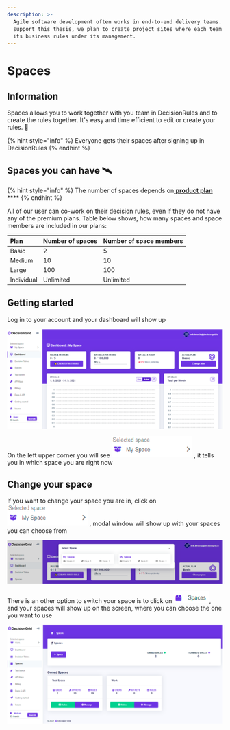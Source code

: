 ```yaml
---
description: >-
  Agile software development often works in end-to-end delivery teams. To
  support this thesis, we plan to create project sites where each team will have
  its business rules under its management.
---
```


# Spaces

## Information

Spaces allows you to work together with you team in DecisionRules and to create the rules together. It's easy and time efficient to edit or create your rules. 🚀 

{% hint style="info" %}
Everyone gets their spaces after signing up in DecisionRules 
{% endhint %}

## Spaces you can have 🛰 

{% hint style="info" %}
The number of spaces depends on[ **product plan**](../billing/change-product-plan.md) ****
{% endhint %}

All of our user can co-work on their decision rules, even if they do not have any of the premium plans. Table below shows, how many spaces and space members are included in our plans:

| **Plan** | Number of spaces | Number of space members |
| :--- | :--- | :--- |
| Basic | 2 | 5 |
| Medium | 10 | 10 |
| Large | 100 | 100 |
| Individual | Unlimited | Unlimited |

## Getting started

Log in to your account and your dashboard will show up

![](../.gitbook/assets/image%20%2822%29.png)

On the left upper corner you will see ![](../.gitbook/assets/image%20%2828%29.png) , it tells you in which space you are right now

## Change your space 

If you want to change your space you are in, click on ![](../.gitbook/assets/image%20%2828%29.png) , modal window will show up with your spaces you can choose from

![](../.gitbook/assets/image%20%2833%29.png)

There is an other option to switch your space is to click on ![](../.gitbook/assets/image%20%2857%29.png), and your spaces will show up on the screen, where you can choose the one you want to use

![](../.gitbook/assets/image%20%2848%29.png)

